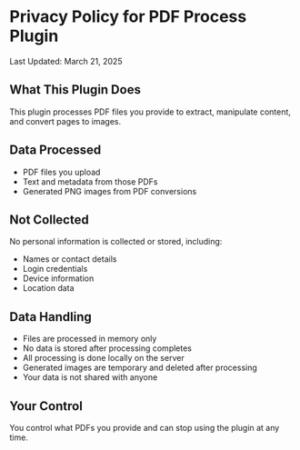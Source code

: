 # Privacy Policy for PDF Process Plugin

Last Updated: March 21, 2025

## What This Plugin Does

This plugin processes PDF files you provide to extract, manipulate content, and convert pages to images.

## Data Processed

- PDF files you upload
- Text and metadata from those PDFs
- Generated PNG images from PDF conversions

## Not Collected

No personal information is collected or stored, including:

- Names or contact details
- Login credentials
- Device information
- Location data

## Data Handling

- Files are processed in memory only
- No data is stored after processing completes
- All processing is done locally on the server
- Generated images are temporary and deleted after processing
- Your data is not shared with anyone

## Your Control

You control what PDFs you provide and can stop using the plugin at any time.
